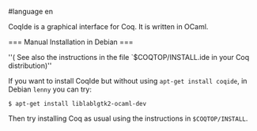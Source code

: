 #language en

CoqIde is a graphical interface for Coq. It is written in OCaml.

=== Manual Installation in Debian ===

''( See also the instructions in the file `$COQTOP/INSTALL.ide in your Coq distribution)''

If you want to install CoqIde but without using `apt-get install coqide`, in Debian `lenny` you can try:

`$ apt-get install liblablgtk2-ocaml-dev`

Then try installing Coq as usual using the instructions in `$COQTOP/INSTALL`.
